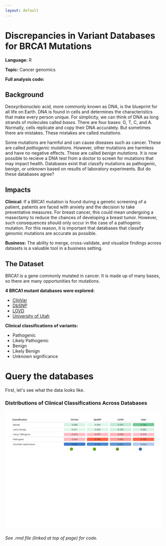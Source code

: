 ```yaml
---
layout: default
---
```


# Discrepancies in Variant Databases for BRCA1 Mutations

**Language:** R

**Topic:** Cancer genomics

**Full analysis code:** 

## Background 

Deoxyribonucleic acid, more commonly known as DNA, is the blueprint for all life on Earth. DNA is found in cells and determines the characteristics that make every person unique. For simplicity, we can think of DNA as long strands of molecules called _bases_. There are four bases: G, T, C, and A. Normally, cells replicate and copy their DNA accurately. But sometimes there are mistakes. These mistakes are called _mutations_.

Some mutations are harmful and can cause diseases such as cancer. These are called _pathogenic mutations_. However, other mutations are harmless and have no negative effects. These are called _benign mutations_. It is now possible to recieve a DNA test from a doctor to screen for mutations that may impact health. Databases exist that classify mutations as pathogenic, benign, or unknown based on results of laboratory experiments. But do these databases agree? 

## Impacts

**Clinical:** If a BRCA1 mutation is found during a genetic screening of a patient, patients are faced with anxiety and the decision to take preventative measures. For breast cancer, this could mean undergoing a masectamy to reduce the chances of developing a breast tumor. However, such consequences should only occur in the case of a pathogenic mutation. For this reason, it is important that databases that classify genomic mutations are accurate as possible.

**Business:** The ability to merge, cross-validate, and visualize findings across datasets is a valuable tool in a business setting.

## The Dataset

BRCA1 is a gene commonly mutated in cancer. It is made up of many bases, so there are many opportunities for mutations. 

**4 BRCA1 mutant databases were explored:** 

* [ClinVar](/variants/ClinVar.csv)
* [DbSNP](/variants/dbSNP.tsv)
* [LOVD](/variants/LOVD.tsv)
* [University of Utah](/variants/Utah.tsv)

**Clinical classifications of variants:** 

* Pathogenic
* Likely Pathogenic
* Benign
* Likely Benign 
* Unknown significance 

# Query the databases

First, let's see what the data looks like. 

### Distributions of Clinical Classifications Across Databases
![Distributions](/variants/chart.png "Distributions")
###### See .rmd file (linked at top of page) for code.




